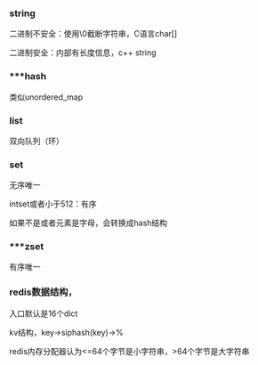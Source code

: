 ### string

二进制不安全：使用\0截断字符串，C语言char[]

二进制安全：内部有长度信息，c++ string



### ***hash

类似unordered_map



### list

双向队列（环）



### set

无序唯一

intset或者小于512：有序

如果不是或者元素是字母，会转换成hash结构



### ***zset

 有序唯一



### redis数据结构，

入口默认是16个dict

kv结构，key->siphash(key)->%



redis内存分配器认为<=64个字节是小字符串，>64个字节是大字符串







